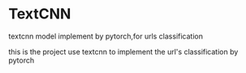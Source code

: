 # TextCNN
textcnn model implement by pytorch,for urls classification

this is the project use textcnn to implement the url's classification by pytorch
